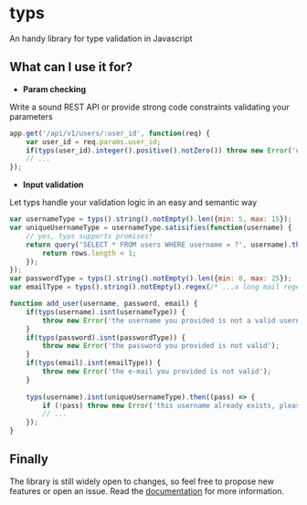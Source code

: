 typs
========

An handy library for type validation in Javascript

What can I use it for?
---
* **Param checking**

Write a sound REST API or provide strong code constraints validating your parameters

```js
app.get('/api/v1/users/:user_id', function(req) {
	var user_id = req.params.user_id;
	if(typs(user_id).integer().positive().notZero()) throw new Error('user_id is not a valid identifier');
	// ...
});
```

* **Input validation**

Let typs handle your validation logic in an easy and semantic way

```js
var usernameType = typs().string().notEmpty().len({min: 5, max: 15});
var uniqueUsernameType = usernameType.satisifies(function(username) {
	// yes, typs supports promises!
	return query('SELECT * FROM users WHERE username = ?', username).then(function(rows) {
		return rows.length < 1;
	});
});
var passwordType = typs().string().notEmpty().len({min: 8, max: 25});
var emailType = typs().string().notEmpty().regex(/* ...a long mail regex... */);

function add_user(username, password, email) {
	if(typs(username).isnt(usernameType)) {
		throw new Error('the username you provided is not a valid username')
	}
	if(typs(password).isnt(passwordType)) {
		throw new Error('the password you provided is not valid');
	}
	if(typs(email).isnt(emailType)) {
		throw new Error('the e-mail you provided is not valid');
	}
	
	typs(username).isnt(uniqueUsernameType).then((pass) => {
		if (!pass) throw new Error('this username already exists, please pick another');
		// ...
	});
}
```

Finally
---
The library is still widely open to changes, so feel free to propose new features or open an issue.
Read the [documentation](/DOCS.md) for more information.
